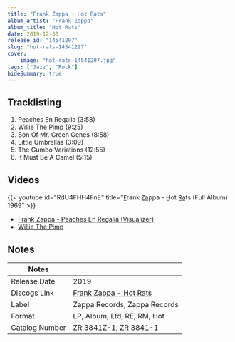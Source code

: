 ```yaml
---
title: "Frank Zappa - Hot Rats"
album_artist: "Frank Zappa"
album_title: "Hot Rats"
date: 2019-12-30
release_id: "14541297"
slug: "hot-rats-14541297"
cover:
    image: "hot-rats-14541297.jpg"
tags: ["Jazz", "Rock"]
hideSummary: true
---
```


## Tracklisting
1. Peaches En Regalia (3:58)
2. Willie The Pimp (9:25)
3. Son Of Mr. Green Genes (8:58)
4. Little Umbrellas (3:09)
5. The Gumbo Variations (12:55)
6. It Must Be A Camel (5:15)

## Videos
{{< youtube id="RdU4FHH4FnE" title="F̲rank Z̲a̲ppa - H̲ot R̲a̲ts (Full Album) 1969" >}}
- [Frank Zappa - Peaches En Regalia (Visualizer)](https://www.youtube.com/watch?v=FoYdeEDdtK4)
- [Willie The Pimp](https://www.youtube.com/watch?v=KHiclrHm-ig)

## Notes

| Notes          |             |
| ---------------| ----------- |
| Release Date   | 2019 |
| Discogs Link   | [Frank Zappa - Hot Rats](https://www.discogs.com/release/14541297) |
| Label          | Zappa Records, Zappa Records |
| Format         | LP, Album, Ltd, RE, RM, Hot |
| Catalog Number | ZR 3841Z-1, ZR 3841-1 |

